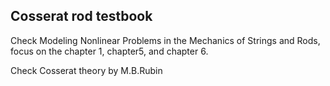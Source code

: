 ## Cosserat rod testbook
Check Modeling Nonlinear Problems in the Mechanics of Strings and Rods, focus on the chapter 1, chapter5, and chapter 6. 

Check Cosserat theory by M.B.Rubin
